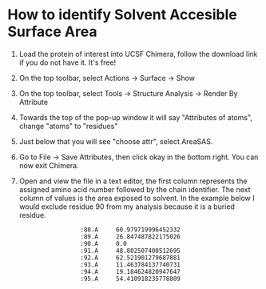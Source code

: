 # How to identify Solvent Accesible Surface Area
 
1. Load the protein of interest into UCSF Chimera, follow the download link if you do not have it. It's free!

2. On the top toolbar, select Actions -> Surface -> Show

3. On the top toolbar, select Tools -> Structure Analysis -> Render By Attribute

4. Towards the top of the pop-up window it will say "Attributes of atoms", change "atoms" to "residues"

5. Just below that you will see "choose attr", select AreaSAS.

6. Go to File -> Save Attributes, then click okay in the bottom right.  You can now exit Chimera.

7. Open and view the file in a text editor, the first column represents the assigned amino acid number followed by the chain identifier.  The next column of values is the area exposed to solvent. In the example below I would exclude residue 90 from my analysis because it is a buried residue.

                        :88.A	  60.979719996452332
                        :89.A	  26.847487822175026
                        :90.A	  0.0
                        :91.A	  48.802507400512695
                        :92.A	  62.521901279687881
                        :93.A	  11.463784137740731
                        :94.A	  19.184624820947647
                        :95.A	  54.410918235778809
	
	

